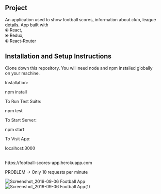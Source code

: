 <h2>Project</h2>
  An application used to show football scores, information about club, league details. App built with <br>
  &#10687; React,<br> 
  &#10687; Redux,<br>
  &#10687; React-Router<br>

<h2>Installation and Setup Instructions</h2>

Clone down this repository. You will need node and npm installed globally on your machine.

Installation:

npm install

To Run Test Suite:

npm test

To Start Server:

npm start

To Visit App:

localhost:3000

<br>
https://football-scores-app.herokuapp.com

PROBLEM -> Only 10 requests per minute

![Screenshot_2019-09-06 Football App](https://user-images.githubusercontent.com/29857050/64446416-6b6c7600-d0e1-11e9-96d7-2cca5cc53feb.png)
<br>
![Screenshot_2019-09-06 Football App(1)](https://user-images.githubusercontent.com/29857050/64446472-8dfe8f00-d0e1-11e9-8df7-dcc366af1561.png)
